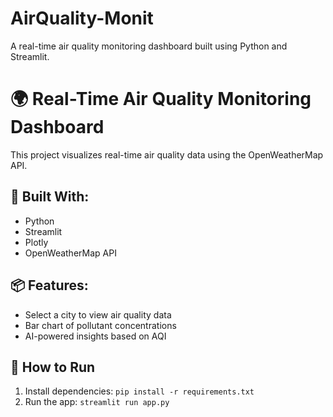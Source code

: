 # AirQuality-Monit
A real-time air quality monitoring dashboard built using Python and Streamlit.

# 🌍 Real-Time Air Quality Monitoring Dashboard

This project visualizes real-time air quality data using the OpenWeatherMap API.

## 🚀 Built With:
- Python
- Streamlit
- Plotly
- OpenWeatherMap API

## 📦 Features:
- Select a city to view air quality data
- Bar chart of pollutant concentrations
- AI-powered insights based on AQI

## 🔧 How to Run
1. Install dependencies: `pip install -r requirements.txt`
2. Run the app: `streamlit run app.py`


